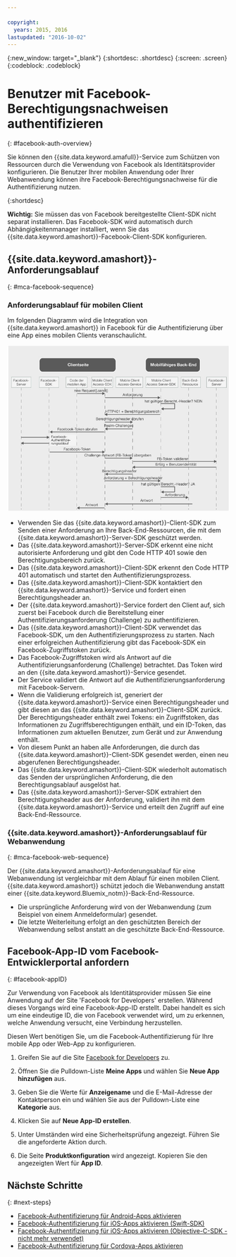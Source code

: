 ```yaml
---

copyright:
  years: 2015, 2016
lastupdated: "2016-10-02"
---
```

{:new_window: target="_blank"}
{:shortdesc: .shortdesc}
{:screen: .screen}
{:codeblock: .codeblock}

# Benutzer mit Facebook-Berechtigungsnachweisen authentifizieren
{: #facebook-auth-overview}



Sie können den {{site.data.keyword.amafull}}-Service zum Schützen von Ressourcen durch die Verwendung von Facebook als Identitätsprovider konfigurieren. Die Benutzer Ihrer mobilen Anwendung oder Ihrer Webanwendung können ihre Facebook-Berechtigungsnachweise für die Authentifizierung nutzen.

{:shortdesc}

**Wichtig:** Sie müssen das von Facebook bereitgestellte Client-SDK nicht separat installieren. Das Facebook-SDK wird automatisch durch Abhängigkeitenmanager installiert, wenn Sie das {{site.data.keyword.amashort}}-Facebook-Client-SDK konfigurieren.

## {{site.data.keyword.amashort}}-Anforderungsablauf
{: #mca-facebook-sequence}

### Anforderungsablauf für mobilen Client

Im folgenden Diagramm wird die Integration von {{site.data.keyword.amashort}} in Facebook für die Authentifizierung über eine App eines mobilen Clients veranschaulicht.

![Anforderungsablaufdiagramm für mobilen Client](images/mca-sequence-facebook.jpg)

* Verwenden Sie das {{site.data.keyword.amashort}}-Client-SDK zum Senden einer Anforderung an Ihre Back-End-Ressourcen, die mit dem {{site.data.keyword.amashort}}-Server-SDK geschützt werden.
* Das {{site.data.keyword.amashort}}-Server-SDK erkennt eine nicht autorisierte Anforderung und gibt den Code HTTP 401 sowie den Berechtigungsbereich zurück.
* Das {{site.data.keyword.amashort}}-Client-SDK erkennt den Code HTTP 401 automatisch und startet den Authentifizierungsprozess.
* Das {{site.data.keyword.amashort}}-Client-SDK kontaktiert den {{site.data.keyword.amashort}}-Service und fordert einen Berechtigungsheader an.
* Der {{site.data.keyword.amashort}}-Service fordert den Client auf, sich zuerst bei Facebook durch die Bereitstellung einer Authentifizierungsanforderung (Challenge) zu authentifizieren.
* Das {{site.data.keyword.amashort}}-Client-SDK verwendet das Facebook-SDK, um den Authentifizierungsprozess zu starten. Nach einer erfolgreichen Authentifizierung gibt das Facebook-SDK ein Facebook-Zugriffstoken zurück.
* Das Facebook-Zugriffstoken wird als Antwort auf die Authentifizierungsanforderung (Challenge) betrachtet. Das Token wird an den {{site.data.keyword.amashort}}-Service gesendet.
* Der Service validiert die Antwort auf die Authentifizierungsanforderung mit Facebook-Servern.
* Wenn die Validierung erfolgreich ist, generiert der {{site.data.keyword.amashort}}-Service einen Berechtigungsheader und gibt diesen an das {{site.data.keyword.amashort}}-Client-SDK zurück. Der Berechtigungsheader enthält zwei Tokens: ein Zugriffstoken, das Informationen zu Zugriffsberechtigungen enthält, und ein ID-Token, das Informationen zum aktuellen Benutzer, zum Gerät und zur Anwendung enthält.
* Von diesem Punkt an haben alle Anforderungen, die durch das {{site.data.keyword.amashort}}-Client-SDK gesendet werden, einen neu abgerufenen Berechtigungsheader.
* Das {{site.data.keyword.amashort}}-Client-SDK wiederholt automatisch das Senden der ursprünglichen Anforderung, die den Berechtigungsablauf ausgelöst hat.
* Das {{site.data.keyword.amashort}}-Server-SDK extrahiert den Berechtigungsheader aus der Anforderung, validiert ihn mit dem {{site.data.keyword.amashort}}-Service und erteilt den Zugriff auf eine Back-End-Ressource.

### {{site.data.keyword.amashort}}-Anforderungsablauf für Webanwendung
{: #mca-facebook-web-sequence}

Der {{site.data.keyword.amashort}}-Anforderungsablauf für eine Webanwendung ist vergleichbar mit dem Ablauf für einen mobilen Client. {{site.data.keyword.amashort}} schützt jedoch die Webanwendung anstatt einer {{site.data.keyword.Bluemix_notm}}-Back-End-Ressource.

  * Die ursprüngliche Anforderung wird von der Webanwendung (zum Beispiel von einem Anmeldeformular) gesendet.
  * Die letzte Weiterleitung erfolgt an den geschützten Bereich der Webanwendung selbst anstatt an die geschützte Back-End-Ressource. 


## Facebook-App-ID vom Facebook-Entwicklerportal anfordern
{: #facebook-appID}

Zur Verwendung von Facebook als Identitätsprovider müssen Sie eine Anwendung auf der Site 'Facebook for Developers' erstellen. Während dieses Vorgangs wird eine Facebook-App-ID erstellt. Dabei handelt es sich um eine eindeutige ID, die von Facebook verwendet wird, um zu erkennen, welche Anwendung versucht, eine Verbindung herzustellen. 

Diesen Wert benötigen Sie, um die Facebook-Authentifizierung für Ihre mobile App oder Web-App zu konfigurieren.

1. Greifen Sie auf die Site [Facebook for Developers](https://developers.facebook.com) zu.

1. Öffnen Sie die Pulldown-Liste **Meine Apps** und wählen Sie **Neue App hinzufügen** aus.

1. Geben Sie die Werte für **Anzeigename** und die E-Mail-Adresse der Kontaktperson ein und wählen Sie aus der Pulldown-Liste eine **Kategorie** aus.

1. Klicken Sie auf **Neue App-ID erstellen**.

1. Unter Umständen wird eine Sicherheitsprüfung angezeigt. Führen Sie die angeforderte Aktion durch.

1. Die Seite **Produktkonfiguration** wird angezeigt. Kopieren Sie den angezeigten Wert für **App ID**. 

## Nächste Schritte
{: #next-steps}

* [Facebook-Authentifizierung für Android-Apps aktivieren](facebook-auth-android.html)
* [Facebook-Authentifizierung für iOS-Apps aktivieren (Swift-SDK)](facebook-auth-ios-swift-sdk.html)
* [Facebook-Authentifizierung für iOS-Apps aktivieren (Objective-C-SDK - nicht mehr verwendet)](facebook-auth-ios.html)
* [Facebook-Authentifizierung für Cordova-Apps aktivieren](facebook-auth-cordova.html)
